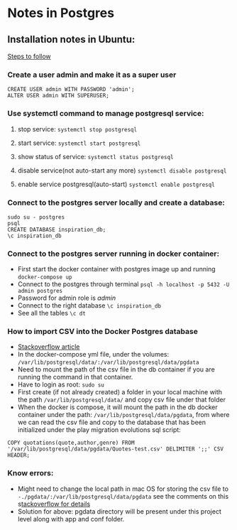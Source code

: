 # Notes in Postgres

## Installation notes in Ubuntu:

[Steps to follow](https://www.digitalocean.com/community/tutorials/how-to-install-postgresql-on-ubuntu-20-04-quickstart)

### Create a user admin and make it as a super user
```
CREATE USER admin WITH PASSWORD 'admin';
ALTER USER admin WITH SUPERUSER;
```

### Use systemctl command to manage postgresql service:
1. stop service:
`systemctl stop postgresql`

2. start service:
`systemctl start postgresql`

3. show status of service:
`systemctl status postgresql`

4. disable service(not auto-start any more)
`systemctl disable postgresql`

5. enable service postgresql(auto-start)
`systemctl enable postgresql`

### Connect to the postgres server locally and create a database:
```
sudo su - postgres
psql
CREATE DATABASE inspiration_db;
\c inspiration_db 
```

### Connect to the postgres server running in docker container:
- First start the docker container with postgres image up and running
`docker-compose up`
- Connect to the postgres through terminal
`psql -h localhost -p 5432 -U  admin postgres`
- Password for admin role is *admin*
- Connect to the right database
`\c inspiration_db`
- See all the tables 
`\c dt`


### How to import CSV into the Docker Postgres database
- [Stackoverflow article](https://stackoverflow.com/questions/46849539/how-can-i-set-path-to-load-data-from-csv-file-into-postgresql-database-in-docker)
- In the docker-compose yml file, under the volumes:
`/var/lib/postgresql/data/:/var/lib/postgresql/data/pgdata`
- Need to mount the path of the csv file in the db container if you are running the command in that container.
- Have to login as root: `sudo su`
- First create (if not already created) a folder in your local machine with the path 
`/var/lib/postgresql/data/` and copy csv file under that folder 
- When the docker is compose, it will mount the path in the db docker container under the path: `/var/lib/postgresql/data/pgdata`, from where we can read the csv file and copy to the database that has been initialized under the play migration evolutions sql script: 
```
COPY quotations(quote,author,genre) FROM '/var/lib/postgresql/data/pgdata/Quotes-test.csv' DELIMITER ';;' CSV HEADER;
```

### Know errors:
- Might need to change the local path in mac OS for storing the csv file to `-./pgdata/:/var/lib/postgresql/data/pgdata` see the comments on this s[tackoverflow for details](https://stackoverflow.com/questions/46849539/how-can-i-set-path-to-load-data-from-csv-file-into-postgresql-database-in-docker)
- Solution for above: pgdata directory will be present under this project level along with app and conf folder. 
